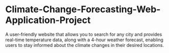 # Climate-Change-Forecasting-Web-Application-Project
A user-friendly website that allows you to search for any city and provides real-time temperature data, along with a 4-hour weather forecast, enabling users to stay informed about the climate changes in their desired locations.
